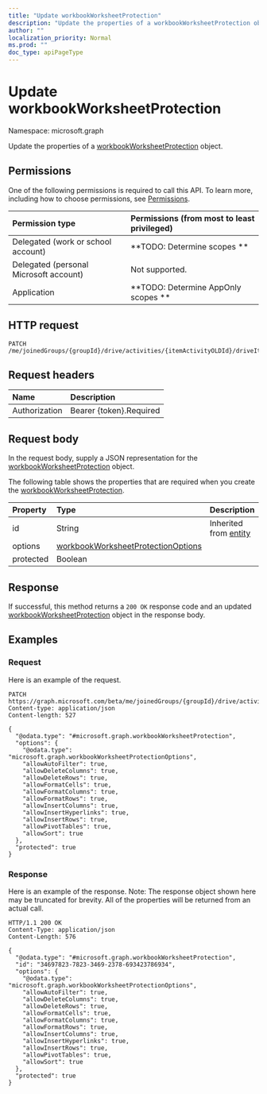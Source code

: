 ```yaml
---
title: "Update workbookWorksheetProtection"
description: "Update the properties of a workbookWorksheetProtection object."
author: ""
localization_priority: Normal
ms.prod: ""
doc_type: apiPageType
---
```


# Update workbookWorksheetProtection

Namespace: microsoft.graph

Update the properties of a [workbookWorksheetProtection](../resources/workbookworksheetprotection.md) object.

## Permissions
One of the following permissions is required to call this API. To learn more, including how to choose permissions, see [Permissions](/concepts/permissions-reference.md).

|Permission type|Permissions (from most to least privileged)|
|:---|:---|
|Delegated (work or school account)|**TODO: Determine scopes **|
|Delegated (personal Microsoft account)|Not supported.|
|Application|**TODO: Determine AppOnly scopes **|

## HTTP request
<!-- {
  "blockType": "ignored"
}
-->
``` http
PATCH /me/joinedGroups/{groupId}/drive/activities/{itemActivityOLDId}/driveItem/workbook/names/{workbookNamedItemId}/worksheet/protection
```

## Request headers
|Name|Description|
|:---|:---|
|Authorization|Bearer {token}.Required|

## Request body
In the request body, supply a JSON representation for the [workbookWorksheetProtection](../resources/workbookworksheetprotection.md) object.

The following table shows the properties that are required when you create the [workbookWorksheetProtection](../resources/workbookworksheetprotection.md).

|Property|Type|Description|
|:---|:---|:---|
|id|String| Inherited from [entity](../resources/entity.md)|
|options|[workbookWorksheetProtectionOptions](../resources/workbookworksheetprotectionoptions.md)||
|protected|Boolean||



## Response
If successful, this method returns a `200 OK` response code and an updated [workbookWorksheetProtection](../resources/workbookworksheetprotection.md) object in the response body.

## Examples

### Request
Here is an example of the request.
<!-- {
  "blockType": "request",
  "name": "update_workbookworksheetprotection"
}
-->
``` http
PATCH https://graph.microsoft.com/beta/me/joinedGroups/{groupId}/drive/activities/{itemActivityOLDId}/driveItem/workbook/names/{workbookNamedItemId}/worksheet/protection
Content-type: application/json
Content-length: 527

{
  "@odata.type": "#microsoft.graph.workbookWorksheetProtection",
  "options": {
    "@odata.type": "microsoft.graph.workbookWorksheetProtectionOptions",
    "allowAutoFilter": true,
    "allowDeleteColumns": true,
    "allowDeleteRows": true,
    "allowFormatCells": true,
    "allowFormatColumns": true,
    "allowFormatRows": true,
    "allowInsertColumns": true,
    "allowInsertHyperlinks": true,
    "allowInsertRows": true,
    "allowPivotTables": true,
    "allowSort": true
  },
  "protected": true
}
```

### Response
Here is an example of the response. Note: The response object shown here may be truncated for brevity. All of the properties will be returned from an actual call.
<!-- {
  "blockType": "response",
  "truncated": true
}
-->
``` http
HTTP/1.1 200 OK
Content-Type: application/json
Content-Length: 576

{
  "@odata.type": "#microsoft.graph.workbookWorksheetProtection",
  "id": "34697823-7823-3469-2378-693423786934",
  "options": {
    "@odata.type": "microsoft.graph.workbookWorksheetProtectionOptions",
    "allowAutoFilter": true,
    "allowDeleteColumns": true,
    "allowDeleteRows": true,
    "allowFormatCells": true,
    "allowFormatColumns": true,
    "allowFormatRows": true,
    "allowInsertColumns": true,
    "allowInsertHyperlinks": true,
    "allowInsertRows": true,
    "allowPivotTables": true,
    "allowSort": true
  },
  "protected": true
}
```

